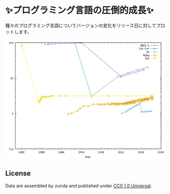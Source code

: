 # ✨プログラミング言語の圧倒的成長✨ 
種々のプログラミング言語についてバージョンの変化をリリース日に対してプロットします。

![the graph](./growth.png)

## License
Data are assembled by zunda <zundan at gmail.com> and published under [CC0 1.0 Universal](https://creativecommons.org/publicdomain/zero/1.0/).
